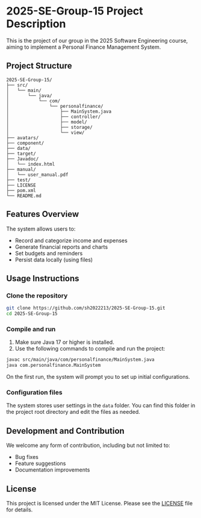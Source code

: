 # 2025-SE-Group-15 Project Description

This is the project of our group in the 2025 Software Engineering course, aiming to implement a Personal Finance Management System.

## Project Structure

```
2025-SE-Group-15/
├── src/
│   └── main/
│       └── java/
│           └── com/
│               └── personalfinance/
│                   ├── MainSystem.java
│                   ├── controller/
│                   ├── model/
│                   ├── storage/
│                   └── view/
├── avatars/
├── component/
├── data/
├── target/            
├── Javadoc/                        
│   └── index.html      
├── manual/                     
│   └── user_manual.pdf    
├── test/       
├── LICENSE
├── pom.xml   
└── README.md
```

## Features Overview

The system allows users to:

* Record and categorize income and expenses
* Generate financial reports and charts
* Set budgets and reminders
* Persist data locally (using files)

## Usage Instructions

### Clone the repository

```bash
git clone https://github.com/sh2022213/2025-SE-Group-15.git
cd 2025-SE-Group-15
```

### Compile and run

1. Make sure Java 17 or higher is installed.
2. Use the following commands to compile and run the project:

```bash
javac src/main/java/com/personalfinance/MainSystem.java
java com.personalfinance.MainSystem
```

On the first run, the system will prompt you to set up initial configurations.

### Configuration files

The system stores user settings in the `data` folder. You can find this folder in the project root directory and edit the files as needed.

## Development and Contribution

We welcome any form of contribution, including but not limited to:

* Bug fixes
* Feature suggestions
* Documentation improvements

## License

This project is licensed under the MIT License. Please see the [LICENSE](LICENSE) file for details.
